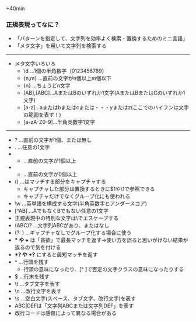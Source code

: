 +40min
### 正規表現ってなに？
- 「パターンを指定して、文字列を効率よく検索・置換するためのミニ言語」
- 「メタ文字」を用いて文字列を検索する
***
- メタ文字いろいろ
  - \d …1個の半角数字（0123456789）
  - {n,m} …直前の文字がn個以上m個以下
  -  {n} …ちょうどn文字
  - [AB],[ABC]…AまたはBのいずれか1文字(AまたはBまたはCのいずれか1文字)
  - [a-z]…aまたはbまたはcまたは・・・yまたはz(ここでのハイフンは文字の範囲を表す！)
  - [a-zA-Z0-9]…半角英数字1文字
***
  - ? …直前の文字が1個、または無し
  - . …任意の1文字
  - + …直前の文字が1個以上
  - * …直前の文字が0個以上
  - () …はマッチする部分をキャプチャする
    - キャプチャした部分は置換するときに$1や\1で参照できる
    - キャプチャだけでなくグループ化にも使われる
  - \w …英単語を構成する文字(半角英数字とアンダースコア)
  - [^AB] …AでもなくBでもない任意の1文字
  - 正規表現中の特別な文字は\でエスケープする
  - (ABC)? …文字列ABCがあり、またはなし
  - (?: ) …キャプチャなしでグループ化する場合に使う
  - __* や +__ は「貪欲」で最長マッチを返す→使い方を誤ると思いがけない結果が返るので気を付ける
  - __*? や +?__ にすると最短マッチを返す
  - ^ …行頭を残す
    - 行頭の意味になったり、[^ ]で否定の文字クラスの意味になったりする
  - $ …行末を残す
  - \t …タブ文字を表す
  - \n …改行文字を表す
  - \s …空白文字(スぺース、タブ文字、改行文字)を表す
  - ABC|DEFは「文字列ABCまたは文字列DEF」を表す
  - 改行コードは感傷によって異なる場合がある
